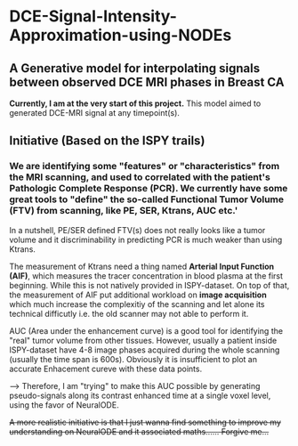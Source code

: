 # DCE-Signal-Intensity-Approximation-using-NODEs
## A Generative model for interpolating signals between observed DCE MRI phases in Breast CA

**Currently, I am at the very start of this project.** This model aimed to generated DCE-MRI signal at any timepoint(s).

## Initiative (Based on the ISPY trails)
### We are identifying some "features" or "characteristics" from the MRI scanning, and used to correlated with the patient's **Pathologic Complete Response (PCR)**. We currently have some great tools to "define" the so-called **Functional Tumor Volume (FTV)** from scanning, like PE, SER, Ktrans, AUC etc.'

In a nutshell, PE/SER defined FTV(s) does not really looks like a tumor volume and it discriminability in predicting PCR is much weaker than using Ktrans.

The measurement of Ktrans need a thing named **Arterial Input Function (AIF)**, which measures the tracer concentration in blood plasma at the first beginning. While this is not natively provided in ISPY-dataset. On top of that, the measurement of AIF put additional workload on **image acquisition** which much increase the complexitiy of the scanning and let alone its technical difficutly i.e. the old scanner may not able to perform it.

AUC (Area under the enhancement curve) is a good tool for identifying the "real" tumor volume from other tissues. However, usually a patient inside ISPY-dataset have 4-8 image phases acquired during the whole scanning (usually the time span is 600s). Obviously it is insufficient to plot an accurate Enhacement cureve with these data points.

--> Therefore, I am "trying" to make this AUC possible by generating pseudo-signals along its contrast enhanced time at a single voxel level, using the favor of NeuralODE.

~~A more realistic initiative is that I just wanna find something to improve my understanding on NeuralODE and it associated maths...... Forgive me...~~










